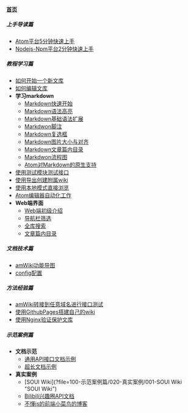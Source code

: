 
#### [首页](?file=home-首页)

##### 上手导读篇
- [Atom平台5分钟快速上手](?file=010-上手导读篇/001-Atom平台5分钟快速上手 "Atom平台5分钟快速上手")
- [Nodejs-Npm平台2分钟快速上手](?file=010-上手导读篇/002-Nodejs-Npm平台2分钟快速上手 "Nodejs-Npm平台2分钟快速上手")

##### 教程学习篇
- [如何开始一个新文库](?file=020-教程学习篇/003-如何开始一个新文库 "如何开始一个新文库")
- [如何编辑文库](?file=020-教程学习篇/004-如何编辑文库 "如何编辑文库")
- **学习markdown**
    - [Markdown快速开始](?file=020-教程学习篇/005-学习markdown/01-Markdown快速开始 "Markdown快速开始")
    - [Markdown语法高亮](?file=020-教程学习篇/005-学习markdown/02-Markdown语法高亮 "Markdown语法高亮")
    - [Markdown基础语法扩展](?file=020-教程学习篇/005-学习markdown/10-Markdown基础语法扩展 "Markdown基础语法扩展")
    - [Markdwon脚注](?file=020-教程学习篇/005-学习markdown/11-Markdwon脚注 "Markdwon脚注")
    - [Markdown复选框](?file=020-教程学习篇/005-学习markdown/12-Markdown复选框 "Markdown复选框")
    - [Markdown图片大小与对齐](?file=020-教程学习篇/005-学习markdown/13-Markdown图片大小与对齐 "Markdown图片大小与对齐")
    - [Markdown文章篇内目录](?file=020-教程学习篇/005-学习markdown/14-Markdown文章篇内目录 "Markdown文章篇内目录")
    - [Markdwon流程图](?file=020-教程学习篇/005-学习markdown/70-Markdwon流程图 "Markdwon流程图")
    - [Atom对Markdown的原生支持](?file=020-教程学习篇/005-学习markdown/95-Atom对Markdown的原生支持 "Atom对Markdown的原生支持")
- [使用测试模块测试接口](?file=020-教程学习篇/006-使用测试模块测试接口 "使用测试模块测试接口")
- [使用导出创建附属wiki](?file=020-教程学习篇/007-使用导出创建附属wiki "使用导出创建附属wiki")
- [使用本地模式直接浏览](?file=020-教程学习篇/008-使用本地模式直接浏览 "使用本地模式直接浏览")
- [Atom编辑器自动化工作](?file=020-教程学习篇/009-Atom编辑器自动化工作 "Atom编辑器自动化工作")
- **Web端界面**
    - [Web端初级介绍](?file=020-教程学习篇/050-Web端界面/01-Web端初级介绍 "Web端初级介绍")
    - [导航栏筛选](?file=020-教程学习篇/050-Web端界面/02-导航栏筛选 "导航栏筛选")
    - [全库搜索](?file=020-教程学习篇/050-Web端界面/03-全库搜索 "全库搜索")
    - [文章篇内目录](?file=020-教程学习篇/050-Web端界面/04-文章篇内目录 "文章篇内目录")

##### 文档技术篇
- [amWiki功能导图](?file=030-文档技术篇/001-amWiki功能导图 "amWiki功能导图")
- [config配置](?file=030-文档技术篇/100-config配置 "config配置")

##### 方法经验篇
- [amWiki转接到任意域名进行接口测试](?file=040-方法经验篇/001-amWiki转接到任意域名进行接口测试 "amWiki转接到任意域名进行接口测试")
- [使用GithubPages搭建自己的wiki](?file=040-方法经验篇/002-使用GithubPages搭建自己的wiki "使用GithubPages搭建自己的wiki")
- [使用Nginx验证保护文库](?file=040-方法经验篇/003-使用Nginx验证保护文库 "使用Nginx验证保护文库")

##### 示范案例篇
- **文档示范**
    - [通用API接口文档示例](?file=100-示范案例篇/010-文档示范/001-通用API接口文档示例 "通用API接口文档示例")
    - [超长文档示例](?file=100-示范案例篇/010-文档示范/002-超长文档示例 "超长文档示例")
- **真实案例**
    - [SOUI Wiki](?file=100-示范案例篇/020-真实案例/001-SOUI Wiki "SOUI Wiki")
    - [Bilibili兴趣圈API文档](?file=100-示范案例篇/020-真实案例/002-Bilibili兴趣圈API文档 "Bilibili兴趣圈API文档")
    - [不懂js的前端小菜鸟的博客](?file=100-示范案例篇/020-真实案例/003-不懂js的前端小菜鸟的博客 "不懂js的前端小菜鸟的博客")
